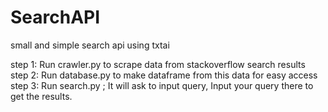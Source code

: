 # SearchAPI
small and simple search api using txtai

step 1:
  Run crawler.py to scrape data from stackoverflow search results
step 2:
  Run database.py to make dataframe from this data for easy access
 step 3:
    Run search.py ; It will ask to input query, Input your query there to get the results.
